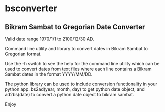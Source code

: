 # bsconverter

Bikram Sambat to Gregorian Date Converter
-----------------------------------------

Valid date range 1970/1/1 to 2100/12/30 AD.

Command line utility and library to convert dates in Bikram Sambat
to Gregorian format.

Use the -h switch to see the help for the command line utility which
can be used to convert dates from text files where each line contains
a Bikram Sambat dates in the format YYYY/MM/DD.

The python library can be used to include conversion functionality in
your python app. bs2ad(year, month, day) to get python date object, and 
ad2bs(date) to convert a python date object to bikram sambat.

Enjoy
